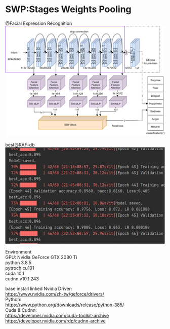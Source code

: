 # SWP:Stages Weights Pooling  
@Facial Expression Recognition  
![image](https://github.com/nutcliu2507/SWP-Stages-Weighted-Pooling-CNN-with-FER/blob/main/SWP.png)
  
  
  
  



best@RAF-db
![image](https://github.com/nutcliu2507/SWP-Stages-Weighted-Pooling-CNN-with-FER/blob/main/raf_best.png)
  
  
Environment  
GPU: Nvidia GeForce GTX 2080 Ti  
python 3.8.5  
pytroch cu101  
cuda 10.1  
cudnn v10.1.243  

base install linked
Nvidia Driver:  
https://www.nvidia.com/zh-tw/geforce/drivers/  
Python:  
https://www.python.org/downloads/release/python-385/  
Cuda & Cudnn:  
https://developer.nvidia.com/cuda-toolkit-archive  
https://developer.nvidia.com/rdp/cudnn-archive  
